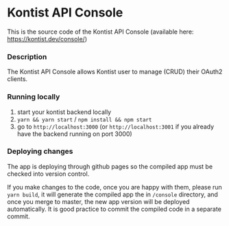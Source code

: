 # Kontist API Console

This is the source code of the Kontist API Console (available here: https://kontist.dev/console/)

### Description

The Kontist API Console allows Kontist user to manage (CRUD) their OAuth2 clients.

### Running locally

1. start your kontist backend locally
2. `yarn && yarn start` / `npm install && npm start`
3. go to `http://localhost:3000` (or `http://localhost:3001` if you already have the backend running on port 3000)

### Deploying changes

The app is deploying through github pages so the compiled app must be checked into version control.

If you make changes to the code, once you are happy with them, please run `yarn build`, it will generate the compiled app the in `/console` directory, and once you merge to master, the new app version will be deployed automatically.
It is good practice to commit the compiled code in a separate commit.
